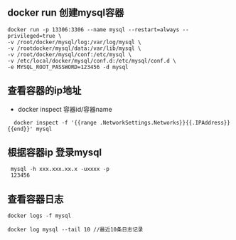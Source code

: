 
## docker run 创建mysql容器
  
  ```
  docker run -p 13306:3306 --name mysql --restart=always --privileged=true \
  -v /root/docker/mysql/log:/var/log/mysql \
  -v /rootdocker/mysql/data:/var/lib/mysql \
  -v /root/docker/mysql/conf:/etc/mysql \
  -v /etc/local/docker/mysql/conf.d:/etc/mysql/conf.d \
  -e MYSQL_ROOT_PASSWORD=123456 -d mysql
  ```

## 查看容器的ip地址
 - docker inspect 容器id/容器name
  ```
    docker inspect -f '{{range .NetworkSettings.Networks}}{{.IPAddress}}{{end}}' mysql
  ```
## 根据容器ip 登录mysql
```
 mysql -h xxx.xxx.xx.x -uxxxx -p
 123456
```

## 查看容器日志
```
docker logs -f mysql

docker log mysql --tail 10 //最近10条日志记录
```